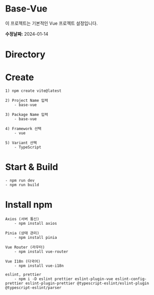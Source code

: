 # Base-Vue

이 프로젝트는 기본적인 Vue 프로젝트 설정입니다.

**수정날짜:**
2024-01-14

# Directory

# Create

    1) npm create vite@latest

    2) Project Name 입력
        - base-vue

    3) Package Name 입력
        - base-vue

    4) Framework 선택
        - vue

    5) Variant 선택
        - TypeScript

# Start & Build

    - npm run dev
    - npm run build

# Install npm

    Axios (서버 통신)
        - npm install axios

    Pinia (상태 관리)
        - npm install pinia

    Vue Router (라우터)
        - npm install vue-router

    Vue I18n (다국어)
        - npm install vue-i18n

    eslint, prettier
        - npm i -D eslint prettier eslint-plugin-vue eslint-config-prettier eslint-plugin-prettier @typescript-eslint/eslint-plugin @typescript-eslint/parser
